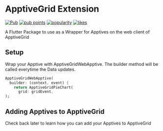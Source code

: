 # ApptiveGrid Extension

[![Pub](https://img.shields.io/pub/v/apptive_grid_web_apptive.svg)](https://pub.dartlang.org/packages/apptive_grid_web_apptive)  [![pub points](https://badges.bar/apptive_grid_web_apptive/pub%20points)](https://pub.dev/packages/apptive_grid_web_apptive/score)  [![popularity](https://badges.bar/apptive_grid_web_apptive/popularity)](https://pub.dev/packages/apptive_grid_web_apptive/score)  [![likes](https://badges.bar/apptive_grid_web_apptive/likes)](https://pub.dev/packages/apptive_grid_web_apptive/score)

A Flutter Package to use as a Wrapper for Apptives on the web client of ApptiveGrid

## Setup

Wrap your Apptive with ApptiveGridWebApptive. The builder method will be called everytime the Data updates.

```dart
ApptiveGridWebApptive(
  builder: (context, event) {
    return ApptiveGridPieChart(
      grid: gridEvent,
);
```

## Adding Apptives to ApptiveGrid

Check back later to learn how you can add your Apptives to ApptiveGrid
